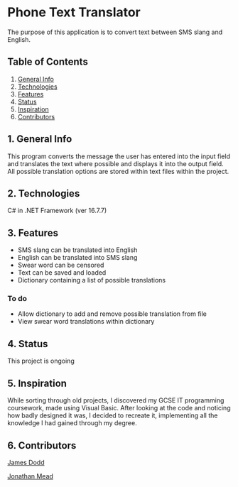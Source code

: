 # Phone Text Translator

The purpose of this application is to convert text between SMS slang and English.


## Table of Contents
1. [General Info](#1-general-info)
2. [Technologies](#2-technologies)
3. [Features](#3-features)
4. [Status](#4-status)
5. [Inspiration](#5-inspiration)
6. [Contributors](#6-contributors)


## 1. General Info
This program converts the message the user has entered into the input field and translates the text where possible and displays it into the output field.  All possible translation options are stored within text files within the project. 


## 2. Technologies
C# in .NET Framework (ver 16.7.7)


## 3. Features
- SMS slang can be translated into English
- English can be translated into SMS slang
- Swear word can be censored 
- Text can be saved and loaded 
- Dictionary containing a list of possible translations

### To do
- Allow dictionary to add and remove possible translation from file
- View swear word translations within dictionary


## 4. Status
This project is ongoing


## 5. Inspiration
While sorting through old projects, I discovered my GCSE IT programming coursework, made using Visual Basic.  After looking at the code and noticing how badly designed it was, I decided to recreate it, implementing all the knowledge I had gained through my degree.


## 6. Contributors
[James Dodd](github.com/JamesDodd1)

[Jonathan Mead](github.com/Jonathan-D-M)
